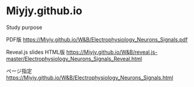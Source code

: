 # Miyjy.github.io
Study purpose

PDF版 https://Miyjy.github.io/W&B/Electrophysiology_Neurons_Signals.pdf

Reveal.js slides HTML版  https://Miyjy.github.io/W&B/reveal.js-master/Electrophysiology_Neurons_Signals_Reveal.html

ページ指定  https://Miyjy.github.io/W&B/Electrophysiology_Neurons_Signals.html
